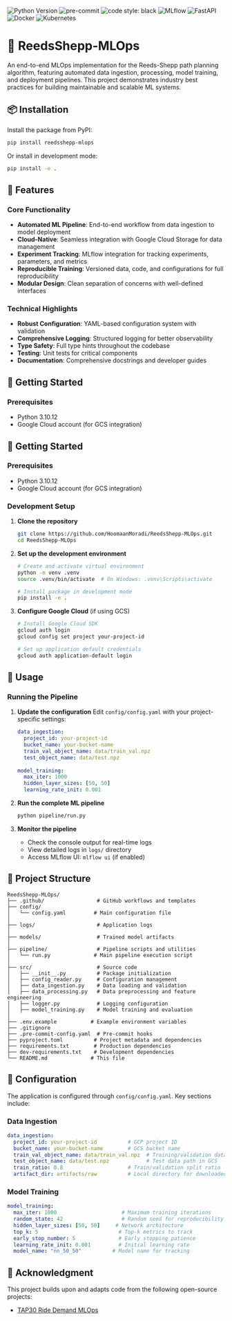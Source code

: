 ![Python Version](https://img.shields.io/badge/python-3.10-blue?logo=python&logoColor=white)
![pre-commit](https://img.shields.io/badge/pre--commit-enabled-brightgreen?logo=pre-commit&logoColor=white)
![code style: black](https://img.shields.io/badge/code%20style-black-black)
![MLflow](https://img.shields.io/badge/MLflow-tracking-blue?logo=mlflow&logoColor=white)
![FastAPI](https://img.shields.io/badge/api-FastAPI-009688?logo=fastapi&logoColor=white)
![Docker](https://img.shields.io/badge/docker-ready-blue?logo=docker&logoColor=white)
![Kubernetes](https://img.shields.io/badge/kubernetes-deployed-blue?logo=kubernetes&logoColor=white)

# 🚀 ReedsShepp-MLOps

An end-to-end MLOps implementation for the Reeds-Shepp path planning algorithm, featuring automated data ingestion, processing, model training, and deployment pipelines. This project demonstrates industry best practices for building maintainable and scalable ML systems.

## 📦 Installation

Install the package from PyPI:
```bash
pip install reedsshepp-mlops
```

Or install in development mode:
```bash
pip install -e .
```

## 📌 Features

### Core Functionality

- **Automated ML Pipeline**: End-to-end workflow from data ingestion to model deployment
- **Cloud-Native**: Seamless integration with Google Cloud Storage for data management
- **Experiment Tracking**: MLflow integration for tracking experiments, parameters, and metrics
- **Reproducible Training**: Versioned data, code, and configurations for full reproducibility
- **Modular Design**: Clean separation of concerns with well-defined interfaces

### Technical Highlights

- **Robust Configuration**: YAML-based configuration system with validation
- **Comprehensive Logging**: Structured logging for better observability
- **Type Safety**: Full type hints throughout the codebase
- **Testing**: Unit tests for critical components
- **Documentation**: Comprehensive docstrings and developer guides


## 🚀 Getting Started

### Prerequisites

- Python 3.10.12
- Google Cloud account (for GCS integration)

## 🚀 Getting Started

### Prerequisites

- Python 3.10.12
- Google Cloud account (for GCS integration)

### Development Setup

1. **Clone the repository**
   ```bash
   git clone https://github.com/HoomaanMoradi/ReedsShepp-MLOps.git
   cd ReedsShepp-MLOps
   ```

2. **Set up the development environment**
   ```bash
   # Create and activate virtual environment
   python -m venv .venv
   source .venv/bin/activate  # On Windows: .venv\Scripts\activate
   
   # Install package in development mode
   pip install -e .
   ```

3. **Configure Google Cloud** (if using GCS)
   ```bash
   # Install Google Cloud SDK
   gcloud auth login
   gcloud config set project your-project-id
   
   # Set up application default credentials
   gcloud auth application-default login
   ```

## 🚦 Usage

### Running the Pipeline

1. **Update the configuration**
   Edit `config/config.yaml` with your project-specific settings:
   ```yaml
   data_ingestion:
     project_id: your-project-id
     bucket_name: your-bucket-name
     train_val_object_name: data/train_val.npz
     test_object_name: data/test.npz
     
   model_training:
     max_iter: 1000
     hidden_layer_sizes: [50, 50]
     learning_rate_init: 0.001
   ```

2. **Run the complete ML pipeline**
   ```bash
   python pipeline/run.py
   ```

3. **Monitor the pipeline**
   - Check the console output for real-time logs
   - View detailed logs in `logs/` directory
   - Access MLflow UI: `mlflow ui` (if enabled)

## 📂 Project Structure

```
ReedsShepp-MLOps/
├── .github/                 # GitHub workflows and templates
├── config/
│   └── config.yaml         # Main configuration file
│
├── logs/                    # Application logs
│
├── models/                  # Trained model artifacts
│
├── pipeline/                # Pipeline scripts and utilities
│   └── run.py              # Main pipeline execution script
│
├── src/                     # Source code
│   ├── __init__.py          # Package initialization
│   ├── config_reader.py     # Configuration management
│   ├── data_ingestion.py    # Data loading and validation
│   ├── data_processing.py   # Data preprocessing and feature engineering
│   ├── logger.py            # Logging configuration
│   ├── model_training.py    # Model training and evaluation
│
├── .env.example           # Example environment variables
├── .gitignore
├── .pre-commit-config.yaml  # Pre-commit hooks
├── pyproject.toml          # Project metadata and dependencies
├── requirements.txt        # Production dependencies
├── dev-requirements.txt    # Development dependencies
└── README.md              # This file
```

## 🔧 Configuration

The application is configured through `config/config.yaml`. Key sections include:

### Data Ingestion
```yaml
data_ingestion:
  project_id: your-project-id          # GCP project ID
  bucket_name: your-bucket-name        # GCS bucket name
  train_val_object_name: data/train_val.npz  # Training/validation data path in GCS
  test_object_name: data/test.npz            # Test data path in GCS
  train_ratio: 0.8                     # Train/validation split ratio
  artifact_dir: artifacts/raw          # Local directory for downloaded data
```

### Model Training
```yaml
model_training:
  max_iter: 1000                     # Maximum training iterations
  random_state: 42                   # Random seed for reproducibility
  hidden_layer_sizes: [50, 50]     # Network architecture
  top_k: 5                          # Top-k metrics to track
  early_stop_number: 5              # Early stopping patience
  learning_rate_init: 0.001         # Initial learning rate
  model_name: "nn_50_50"          # Model name for tracking
```

## 🙏 Acknowledgment

This project builds upon and adapts code from the following open-source projects:
- [TAP30 Ride Demand MLOps](https://github.com/aaghamohammadi/tap30-ride-demand-mlops)


